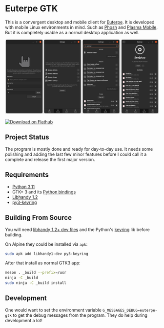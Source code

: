 # Euterpe GTK

This is a convergent desktop and mobile client for [Euterpe](https://listen-to-euterpe.eu).
It is developed with mobile Linux environments in mind. Such as
[Phosh](https://developer.puri.sm/Librem5/Software_Reference/Environments/Phosh.html) and
[Plasma Mobile](https://www.plasma-mobile.org/). But it is completely usable as a normal
desktop application as well.

[![Screenshot](repo/alpha-screenshots.png)](repo/alpha-screenshots.png)

<a href="https://flathub.org/apps/details/com.doycho.euterpe.gtk">
    <img height="50" alt="Download on Flathub"
        src="https://flathub.org/assets/badges/flathub-badge-en.png"/>
</a>

## Project Status

The program is mostly done and ready for day-to-day use. It needs some polishing and
adding the last few minor features before I could call it a complete and release the
first major version.

## Requirements

* [Python 3.11](https://www.python.org/)
* GTK+ 3 and its [Python bindings](https://python-gtk-3-tutorial.readthedocs.io/en/latest/install.html)
* [Libhandy 1.2](https://gnome.pages.gitlab.gnome.org/libhandy/)
* [py3-keyring](https://pypi.org/project/keyring/)

## Building From Source

You will need [libhandy 1.2+ dev files](https://gnome.pages.gitlab.gnome.org/libhandy/) and
the Python's [keyring](https://pypi.org/project/keyring/) lib before building.

On Alpine they could be installed via `apk`:

```sh
sudo apk add libhandy1-dev py3-keyring
```

After that install as normal GTK3 app:

```sh
meson . _build --prefix=/usr
ninja -C _build
sudo ninja -C _build install
```

## Development

One would want to set the environment variable `G_MESSAGES_DEBUG=euterpe-gtk` to get
the debug messages from the program. They do help during development a lot!
